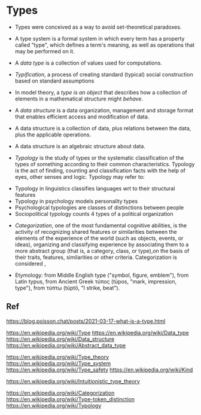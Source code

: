 # Types

* Types were conceived as a way to avoid set-theoretical paradoxes.

* A type system is a formal system in which every term has a property called "type", which defines a term's meaning, as well as operations that may be performed on it.

* A *data type* is a collection of values used for computations.

* *Typification*, a process of creating standard (typical) social construction based on standard assumptions

* In model theory, a *type is an object* that describes how a collection of elements in a mathematical structure might *behave*.

* A *data structure* is a data organization, management and storage format that enables efficient access and modification of data.
* A data structure is a collection of data, plus relations between the data, plus the applicable operations.
* A data structure is an algebraic structure about data.

* *Typology* is the study of types or the systematic classification of the types of something according to their common characteristics. Typology is the act of finding, counting and classification facts with the help of eyes, other senses and logic. Typology may refer to:
- Typology in linguistics classifies languages wrt to their structural features
- Typology in psychology models personality types
- Psychological typologies are classes of distinctions between people
- Sociopolitical typology counts 4 types of a political organization

* *Categorization*, one of the most fundamental cognitive abilities, is the activity of recognizing shared features or similarities between the elements of the experience of the world (such as objects, events, or ideas), organizing and classifying experience by associating them to a more abstract group (that is, a category, class, or type),on the basis of their traits, features, similarities or other criteria. Categorization is considered ,

* Etymology: from Middle English type ("symbol, figure, emblem"), from Latin typus, from Ancient Greek τύπος (túpos, "mark, impression, type"), from τύπτω (túptō, "I strike, beat").

## Ref

https://blog.poisson.chat/posts/2021-03-17-what-is-a-type.html

https://en.wikipedia.org/wiki/Type
https://en.wikipedia.org/wiki/Data_type
https://en.wikipedia.org/wiki/Data_structure
https://en.wikipedia.org/wiki/Abstract_data_type

https://en.wikipedia.org/wiki/Type_theory
https://en.wikipedia.org/wiki/Type_system
https://en.wikipedia.org/wiki/Type_safety
https://en.wikipedia.org/wiki/Kind

https://en.wikipedia.org/wiki/Intuitionistic_type_theory

https://en.wikipedia.org/wiki/Categorization
https://en.wikipedia.org/wiki/Type-token_distinction
https://en.wikipedia.org/wiki/Typology
